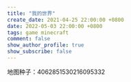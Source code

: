 ```yaml
---
title: "我的世界"
create_date: 2021-04-25 22:00:00 +0800
date: 2022-05-03 22:00:00 +0800
tags: game minecraft
comment: false
show_author_profile: true
show_subscribe: false
---
```


地图种子：4062851530216095332

